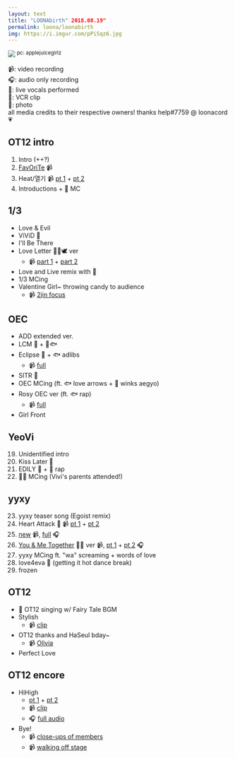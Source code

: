 ```yaml
---
layout: text
title: "LOONAbirth" 2018.08.19"
permalink: loona/loonabirth
img: https://i.imgur.com/pPiSqz6.jpg
---
```


![](https://i.imgur.com/pPiSqz6.jpg)
<sup>pc: applejuicegirlz</sup>

📹: video recording<br>
🎧: audio only recording<br>
🎤: live vocals performed<br>
📼: VCR clip<br>
📸: photo<br>
all media credits to their respective owners! thanks help#7759 @ loonacord 💗

## OT12 intro

1. Intro (++?)
2. [FavOriTe](https://www.youtube.com/watch?v=tMbSuIKITyQ) 📹
3. Heat/열기 📹 [pt 1](https://streamable.com/9056r) + [pt 2](https://streamable.com/n8nhl)
4. Introductions + 🐸 MC


## 1/3

* Love & Evil
* ViViD 🎤
* I'll Be There
* Love Letter 🐰🐱🕊 ver
  * 📹 [part 1](https://streamable.com/50yby) + [part 2](https://streamable.com/c3uy4)
* Love and Live remix with 🐸
* 1/3 MCing
* Valentine Girl~ throwing candy to audience
  * 📹 [2jin focus](https://streamable.com/749nx)

## OEC

* ADD extended ver.
* LCM 🎤 + 🦉🐟
* Eclipse 🎤 + 🐟 adlibs
  * 📹 [full](https://streamable.com/w2r58)
* SITR 🎤
* OEC MCing (ft. 🐟 love arrows + 🦇 winks aegyo)
* Rosy OEC ver (ft. 🐟 rap)
  * 📹 [full](https://streamable.com/thvsk)
* Girl Front

## YeoVi

19. Unidentified intro
20. Kiss Later 🎤
21. EDILY 🎤 + 🐸 rap
22. 🦌🐸 MCing (Vivi's parents attended!)


## yyxy

23. yyxy teaser song (Egoist remix)
24. Heart Attack 🎤 📹 [pt 1](https://streamable.com/birt4) + [pt 2](https://streamable.com/fhaww)
25. [new](https://streamable.com/sn9mo) 📹, [full](https://streamable.com/lowvu) 🎧
26. [You & Me Together](https://streamable.com/u45e8) 🦋🐺 ver 📹, [pt 1](https://streamable.com/4pcwu) + [pt 2](https://streamable.com/chr56) 🎧 
27. yyxy MCing ft. "wa" screaming + words of love
28. love4eva 🎤 (getting it hot dance break)
29. frozen

## OT12

* 📼 OT12 singing w/ Fairy Tale BGM
* Stylish
  * 📹 [clip](https://streamable.com/6emdj)
* OT12 thanks and HaSeul bday~
  * 📹 [Olivia](https://streamable.com/0s21k)
* Perfect Love

## OT12 encore
* HiHigh
  * [pt 1](https://streamable.com/0xtvr) + [pt 2](https://streamable.com/xqrgq)
  * 📹 [clip](https://streamable.com/drhvo)
  * 🎧 [full audio](https://streamable.com/o2y1g)
* Bye!
  * 📹 [close-ups of members](https://streamable.com/w7b4d)
  * 📹 [walking off stage](https://streamable.com/sttru)
